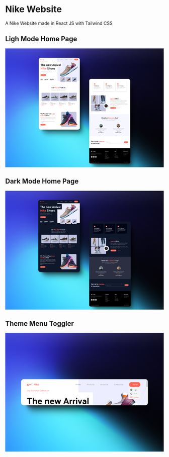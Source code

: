# Nike Website
 A Nike Website made in React JS with Tailwind CSS

## Ligh Mode Home Page
![Ligh Mode Home Page](https://github.com/TwickE/ReadmeImages/blob/main/NikeWebsite1.png?raw=true)

## Dark Mode Home Page
![Dark Mode Home Page](https://github.com/TwickE/ReadmeImages/blob/main/NikeWebsite2.png?raw=true)

## Theme Menu Toggler
![Theme Menu Toggler](https://github.com/TwickE/ReadmeImages/blob/main/NikeWebsite3.png?raw=true)
